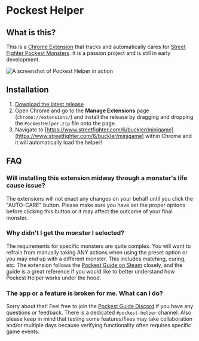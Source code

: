 # Pockest Helper

## What is this?

This is a [Chrome Extension](chrome://extensions/) that tracks and automatically cares for [Street Fighter Pockest Monsters](https://www.streetfighter.com/6/buckler/minigame). It is a passion project and is still in early development.

![A screenshot of Pockest Helper in action](https://storage.googleapis.com/pockest-helper/pockest-helper.png)

## Installation

1. [Download the latest release](https://github.com/folklorelabs/pockest-helper/releases/latest)
2. Open Chrome and go to the **Manage Extensions** page (`chrome://extensions/`) and install the release by dragging and dropping the `PockestHelper.zip` file onto the page.
3. Navigate to [https://www.streetfighter.com/6/buckler/minigame](https://www.streetfighter.com/6/buckler/minigame) within Chrome and it will automatically load the helper!

## FAQ

### Will installing this extension midway through a monster's life cause issue?

The extensions will not enact any changes on your behalf until you click the "AUTO-CARE" button. Please make sure you have set the proper options before clicking this button or it may affect the outcome of your final monster.

### Why didn't I get the monster I selected?

The requirements for specific monsters are quite complex. You will want to refrain from manually taking ANY actions when using the preset option or you may end up with a different monster. This includes matching, curing, etc. The extension follows the [Pockest Guide on Steam](https://steamcommunity.com/sharedfiles/filedetails/?id=3003515624) closely, and the guide is a great reference if you would like to better understand how Pockest Helper works under the hood.

### The app or a feature is broken for me. What can I do?

Sorry about that! Feel free to join the [Pockest Guide Discord](https://discord.gg/492bdzBDu) if you have any questions or feedback. There is a dedicated `#pockest-helper` channel. Also please keep in mind that testing some features/fixes may take collaboration and/or multiple days because verifying functionality often requires specific game events.
